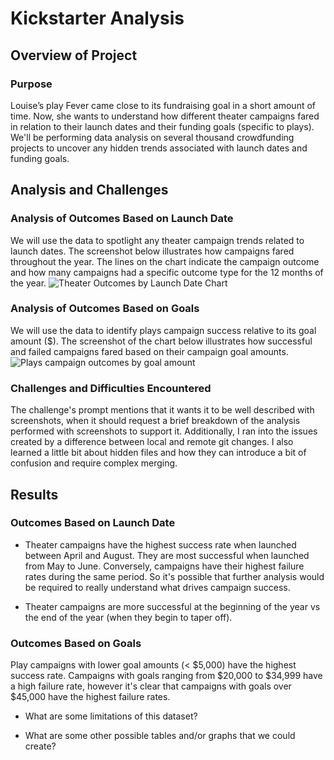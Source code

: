 # Kickstarter Analysis

## Overview of Project

### Purpose
Louise’s play Fever came close to its fundraising goal in a short amount of time. Now, she wants to understand how different theater campaigns fared in relation to their launch dates and their funding goals (specific to plays). We'll be performing data analysis on several thousand crowdfunding projects to uncover any hidden trends associated with launch dates and funding goals. 

## Analysis and Challenges

### Analysis of Outcomes Based on Launch Date
We will use the data to spotlight any theater campaign trends related to launch dates. The screenshot below illustrates how campaigns fared throughout the year. The lines on the chart indicate the campaign outcome and how many campaigns had a specific outcome type for the 12 months of the year. 
![Theater Outcomes by Launch Date Chart](https://github.com/Jflux05/kickstarter-analysis/blob/a03d5fc0b5b5cbf31b8deb634fda79954d965c16/Resources/Theater_Outcomes_vs_Launch.png)

### Analysis of Outcomes Based on Goals
We will use the data to identify plays campaign success relative to its goal amount ($).  The screenshot of the chart below illustrates how successful and failed campaigns fared based on their campaign goal amounts.
![Plays campaign outcomes by goal amount](https://github.com/Jflux05/kickstarter-analysis/blob/a03d5fc0b5b5cbf31b8deb634fda79954d965c16/Resources/Outcomes_vs_Goal.png)

### Challenges and Difficulties Encountered
The challenge's prompt mentions that it wants it to be well described with screenshots, when it should request a brief breakdown of the analysis performed with screenshots to support it. Additionally, I ran into the issues created by a  difference between local and remote git changes. I also learned a little bit about hidden files and how they can introduce a bit of confusion and require complex merging. 

## Results

### Outcomes Based on Launch Date
- Theater campaigns have the highest success rate when launched between April and August. They are most successful when launched from May to June. Conversely, campaigns have their highest failure rates during the same period. So it's possible that further analysis would be required to really understand what drives campaign success.

- Theater campaigns are more successful at the beginning of the year vs the end of the year (when they begin to taper off).

### Outcomes Based on Goals
Play campaigns with lower goal amounts (< $5,000) have the highest success rate. Campaigns with goals ranging from $20,000 to $34,999 have a high failure rate, however it's clear that campaigns with goals over $45,000 have the highest failure rates.

- What are some limitations of this dataset?

- What are some other possible tables and/or graphs that we could create?
